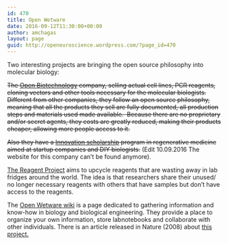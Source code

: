 ```yaml
---
id: 470
title: Open Wetware
date: 2016-09-12T11:30:00+00:00
author: amchagas
layout: page
guid: http://openeuroscience.wordpress.com/?page_id=470
---
```

Two interesting projects are bringing the open source philosophy into molecular biology:

<del>The <a href="http://www.openbiotech.com/">Open Biotechnology</a> company, selling actual cell lines, PCR reagents, cloning vectors and other tools necessary for the molecular biologists. Different from other companies, they follow an open source philosophy, meaning that all the products they sell are fully documented, all production steps and materials used made available.  Because there are no proprietary and/or secret agents, they costs are greatly reduced, making their products cheaper, allowing more people access to it.</del>
  
 <del>Also they have a <a href="http://www.openbiotech.com/category_s/1825.htm">Innovation scholarship</a> program in regenerative medicine aimed at startup companies and DIY biologists.</del> (Edit 10.09.2016 The website for this company can&#8217;t be found anymore).

[The Reagent Project](http://www.thereagentproject.org/) aims to upcycle reagents that are wasting away in lab fridges around the world. The idea is that researchers share their unused/ no longer necessary reagents with others that have samples but don&#8217;t have access to the reagents.

The [Open Wetware wiki](http://openwetware.org/wiki/Main_Page) is a page dedicated to gathering information and know-how in biology and biological engineering. They provide a place to organize your own information, store labnotebooks and collaborate with other individuals. There is an article released in Nature (2008) about [this project.](http://www.nature.com/news/2008/080903/full/455022a.html)